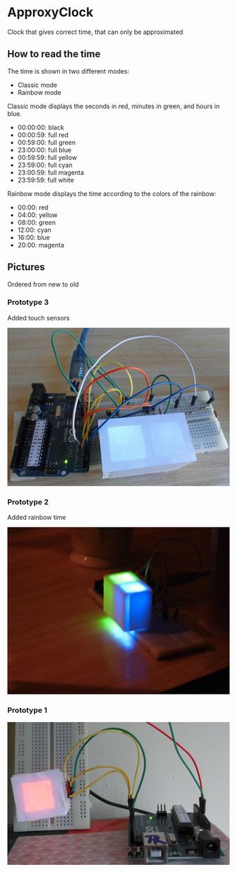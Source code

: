 # ApproxyClock

Clock that gives correct time, that can only be approximated

## How to read the time

The time is shown in two different modes:
 * Classic mode
 * Rainbow mode

Classic mode displays the seconds in red, minutes in green, and hours in blue.
 * 00:00:00: black
 * 00:00:59: full red
 * 00:59:00: full green
 * 23:00:00: full blue
 * 00:59:59: full yellow
 * 23:59:00: full cyan
 * 23:00:59: full magenta
 * 23:59:59: full white

Rainbow mode displays the time according to the colors of the rainbow:
 * 00:00: red
 * 04:00: yellow
 * 08:00: green
 * 12:00: cyan
 * 16:00: blue
 * 20:00: magenta

 
## Pictures

Ordered from new to old

### Prototype 3

Added touch sensors

![ApproxyClock prototype for 2015-03-22](ApproxyClockPrototype3.jpg)

### Prototype 2

Added rainbow time

![ApproxyClock prototype for 2015-03-22](ApproxyClockPrototype2.jpg)

### Prototype 1

![ApproxyClock prototype for 2015-03-21](ApproxyClockPrototype1.jpg)


